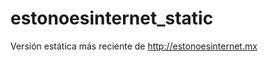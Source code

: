 estonoesinternet_static
=======================


Versión estática más reciente de http://estonoesinternet.mx


